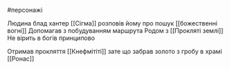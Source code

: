 #персонажі 

Людина блад хантер
[[Сігма]] розповів йому про пошук [[божественні вогні]]
Допомагав з побудуванням маршрута
Родом з [[Прокляті землі]]
Не вірить в богів принципово

Отримав прокляття [[Кнефмітіті]] зате що забрав золото з гробу в храмі [[Ронас]]